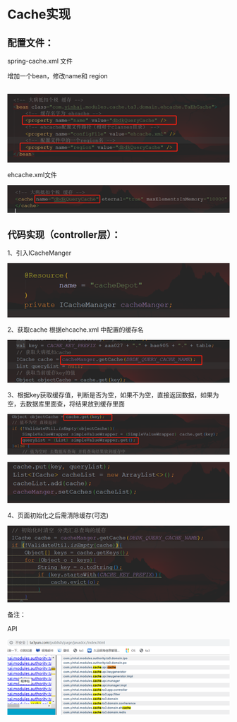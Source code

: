 # Cache实现

## 配置文件：

spring-cache.xml 文件

增加一个bean，修改name和 region

​      ![image-20200108202618339](../../img/image-20200108202618339.png)                         

 

ehcache.xml文件

 ![image-20200108202625025](../../img/image-20200108202625025.png)

 

## 代码实现（controller层）：

1、引入ICacheManger

 ![image-20200108202629563](../../img/image-20200108202629563.png)

 

2、获取cache 根据ehcache.xml 中配置的缓存名

 ![image-20200108202635481](../../img/image-20200108202635481.png)

3、根据key获取缓存值，判断是否为空，如果不为空，直接返回数据，如果为空，去数据库里面查，将结果放到缓存里面

![image-20200108202639200](../../img/image-20200108202639200.png)

![image-20200108202644518](../../img/image-20200108202644518.png)


4、页面初始化之后需清除缓存(可选)

 ![image-20200108202649650](../../img/image-20200108202649650.png)


备注：

API

 ![image-20200108202701796](../../img/image-20200108202701796.png)